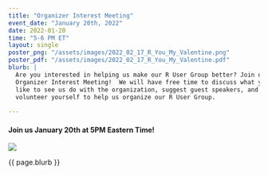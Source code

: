 ```yaml
---
title: "Organizer Interest Meeting"
event_date: "January 20th, 2022"
date: 2022-01-20
time: "5-6 PM ET"
layout: single
poster_png: "/assets/images/2022_02_17_R_You_My_Valentine.png"
poster_pdf: "/assets/images/2022_02_17_R_You_My_Valentine.pdf"
blurb: |
  Are you interested in helping us make our R User Group better? Join our
  Organizer Interest Meeting!  We will have free time to discuss what you'd
  like to see us do with the organization, suggest guest speakers, and
  volunteer yourself to help us organize our R User Group. 
    
---
```


#### Join us January 20th at 5PM Eastern Time!

<a href="{{ page.poster_png }}" alt="">
<img src="{{ page.poster_png }}">
</a>

<p>{{ page.blurb }}</p>

